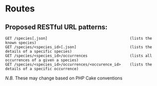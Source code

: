 Routes
==========

Proposed RESTful URL patterns:
---------------------------------

```
GET /species[.json]                                     (lists the known species)
GET /species/<species_id>[.json]                        (lists the details of a specific species)
GET /species/<species_id>/occurrences                   (lists all occurrences of a given a species)
GET /species/<species_id>/occurrences/<occurence_id>    (lists the details of a specific occurrence)
```

*N.B.* These may change based on PHP Cake conventions
